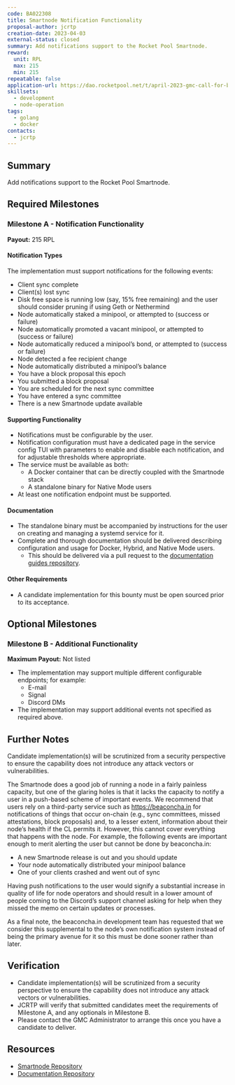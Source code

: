 ```yaml
---
code: BA022308
title: Smartnode Notification Functionality
proposal-author: jcrtp
creation-date: 2023-04-03
external-status: closed
summary: Add notifications support to the Rocket Pool Smartnode.
reward:
  unit: RPL
  max: 215
  min: 215
repeatable: false
application-url: https://dao.rocketpool.net/t/april-2023-gmc-call-for-bounty-applications-deadline-is-april-15th/1637/10
skillsets:
  - development
  - node-operation
tags: 
  - golang
  - docker
contacts:
  - jcrtp
---
```


## Summary 

Add notifications support to the Rocket Pool Smartnode.

## Required Milestones

### Milestone A - Notification Functionality
**Payout:** 215 RPL  

#### Notification Types
The implementation must support notifications for the following events:
* Client sync complete
* Client(s) lost sync
* Disk free space is running low (say, 15% free remaining) and the user should consider pruning if using Geth or Nethermind
* Node automatically staked a minipool, or attempted to (success or failure)
* Node automatically promoted a vacant minipool, or attempted to (success or failure)
* Node automatically reduced a minipool’s bond, or attempted to (success or failure)
* Node detected a fee recipient change
* Node automatically distributed a minipool’s balance
* You have a block proposal this epoch
* You submitted a block proposal
* You are scheduled for the next sync committee
* You have entered a sync committee
* There is a new Smartnode update available

#### Supporting Functionality
* Notifications must be configurable by the user.
* Notification configuration must have a dedicated page in the service config TUI with parameters to enable and disable each notification, and for adjustable thresholds where appropriate.
* The service must be available as both:
  * A Docker container that can be directly coupled with the Smartnode stack
  * A standalone binary for Native Mode users
* At least one notification endpoint must be supported. 

#### Documentation
* The standalone binary must be accompanied by instructions for the user on creating and managing a systemd service for it.
* Complete and thorough documentation should be delivered describing configuration and usage for Docker, Hybrid, and Native Mode users.
  * This should be delivered via a pull request to the [documentation guides repository](https://github.com/rocket-pool/docs.rocketpool.net).

#### Other Requirements
* A candidate implementation for this bounty must be open sourced prior to its acceptance.

## Optional Milestones

### Milestone B - Additional Functionality 
**Maximum Payout:** Not listed  

* The implementation may support multiple different configurable endpoints; for example:
  * E-mail
  * Signal
  * Discord DMs
* The implementation may support additional events not specified as required above.

## Further Notes

Candidate implementation(s) will be scrutinized from a security perspective to ensure the capability does not introduce any attack vectors or vulnerabilities.

The Smartnode does a good job of running a node in a fairly painless capacity, but one of the glaring holes is that it lacks the capacity to notify a user in a push-based scheme of important events. We recommend that users rely on a third-party service such as https://beaconcha.in for notifications of things that occur on-chain (e.g., sync committees, missed attestations, block proposals) and, to a lesser extent, information about their node’s health if the CL permits it. However, this cannot cover everything that happens with the node. For example, the following events are important enough to merit alerting the user but cannot be done by beaconcha.in:
* A new Smartnode release is out and you should update
* Your node automatically distributed your minipool balance
* One of your clients crashed and went out of sync

Having push notifications to the user would signify a substantial increase in quality of life for node operators and should result in a lower amount of people coming to the Discord’s support channel asking for help when they missed the memo on certain updates or processes.

As a final note, the beaconcha.in development team has requested that we consider this supplemental to the node’s own notification system instead of being the primary avenue for it so this must be done sooner rather than later.

## Verification
* Candidate implementation(s) will be scrutinized from a security perspective to ensure the capability does not introduce any attack vectors or vulnerabilities. 
* JCRTP will verify that submitted candidates meet the requirements of Milestone A, and any optionals in Milestone B.
* Please contact the GMC Administrator to arrange this once you have a candidate to deliver.

## Resources
* [Smartnode Repository](https://github.com/rocket-pool/smartnode/)
* [Documentation Repository](https://github.com/rocket-pool/docs.rocketpool.net)